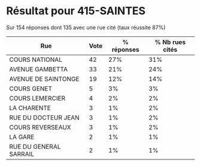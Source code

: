 # Résultat pour 415-SAINTES

Sur 154 réponses dont 135 avec une rue cité (taux réussite 87%)

| Rue | Vote | % réponses | % Nb rues cités|
|-----|------|------------|----------------|
| COURS NATIONAL | 42 | 27% | 31%|
| AVENUE GAMBETTA | 33 | 21% | 24%|
| AVENUE DE SAINTONGE | 19 | 12% | 14%|
| COURS GENET | 5 | 3% | 3%|
| COURS LEMERCIER | 4 | 2% | 2%|
| LA CHARENTE | 3 | 1% | 2%|
| RUE DU DOCTEUR JEAN | 3 | 1% | 2%|
| COURS REVERSEAUX | 3 | 1% | 2%|
| LA GARE | 2 | 1% | 1%|
| RUE DU GENERAL SARRAIL | 2 | 1% | 1%|
